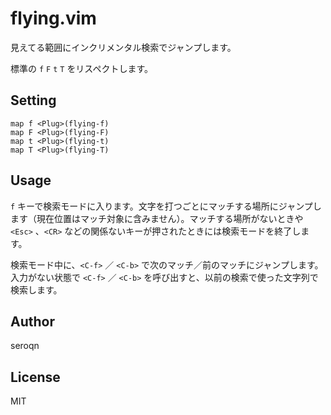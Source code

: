# flying.vim
見えてる範囲にインクリメンタル検索でジャンプします。

標準の `f` `F` `t` `T` をリスペクトします。

## Setting
```vim
map f <Plug>(flying-f)
map F <Plug>(flying-F)
map t <Plug>(flying-t)
map T <Plug>(flying-T)
```

## Usage
`f` キーで検索モードに入ります。文字を打つごとにマッチする場所にジャンプします（現在位置はマッチ対象に含みません）。マッチする場所がないときや `<Esc>` 、`<CR>` などの関係ないキーが押されたときには検索モードを終了します。

検索モード中に、`<C-f>` ／ `<C-b>` で次のマッチ／前のマッチにジャンプします。入力がない状態で `<C-f>` ／ `<C-b>` を呼び出すと、以前の検索で使った文字列で検索します。

## Author
seroqn

## License
MIT

